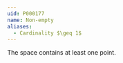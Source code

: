 ```yaml
---
uid: P000177
name: Non-empty
aliases:
  - Cardinality $\geq 1$
---
```


The space contains at least one point.
